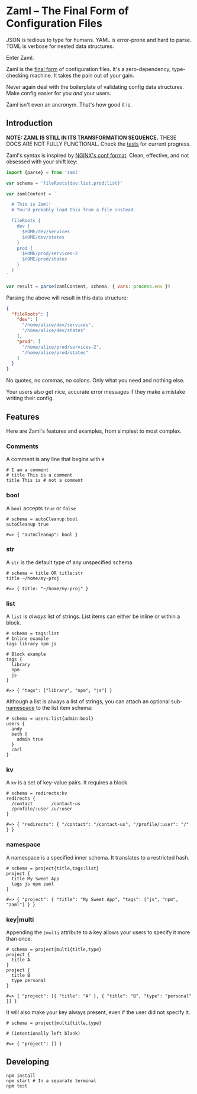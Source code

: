 # Zaml – The Final Form of Configuration Files

JSON is tedious to type for humans. YAML is error-prone and hard to parse. TOML is verbose for nested data structures.

Enter Zaml.

Zaml is the [final form](https://youtu.be/zGdFXUJ1o1U?t=4m17s) of configuration files. It's a zero-dependency, type-checking machine. It takes the pain out of your gain.

Never again deal with the boilerplate of validating config data structures. Make config easier for you *and* your users.

Zaml isn't even an ancronym. That's how good it is.

## Introduction

**NOTE: ZAML IS STILL IN ITS TRANSFORMATION SEQUENCE.** THESE DOCS ARE NOT FULLY FUNCTIONAL. Check the [tests](./tests) for current progress.

Zaml's syntax is inspired by [NGINX's conf format](https://nginx.org/en/docs/beginners_guide.html#conf_structure). Clean, effective, and not obsessed with your shift key:

```js
import {parse} = from 'zaml'

var schema = 'fileRoots{dev:list,prod:list}'

var zamlContent = `

  # This is Zaml!
  # You'd probably load this from a file instead.

  fileRoots {
    dev {
      $HOME/dev/services
      $HOME/dev/states
    }
    prod {
      $HOME/prod/services-2
      $HOME/prod/states
    }
  }
`

var result = parse(zamlContent, schema, { vars: process.env })
```

Parsing the above will result in this data structure:

```json
{
  "fileRoots": {
    "dev": [
      "/home/alice/dev/services",
      "/home/alice/dev/states"
    ],
    "prod": [
      "/home/alice/prod/services-2",
      "/home/alice/prod/states"
    ]
  }
}
```

No quotes, no commas, no colons. Only what you need and nothing else.

Your users also get nice, accurate error messages if they make a mistake writing their config.

## Features

Here are Zaml's features and examples, from simplest to most complex.

### Comments

A comment is any line that begins with `#`

```
# I am a comment
# title This is a comment
title This is # not a comment
```

### bool

A `bool` accepts `true` or `false`

```
# schema = autoCleanup:bool
autoCleanup true

#=> { "autoCleanup": bool }
```

### str

A `str` is the default type of any unspecified schema.

```
# schema = title OR title:str
title ~/home/my-proj

#=> { title: "~/home/my-proj" }
```

### list

A `list` is *always* list of strings. List items can either be inline or within a block.

```
# schema = tags:list
# Inline example
tags library npm js

# Block example
tags {
  library
  npm
  js
}

#=> { "tags": ["library", "npm", "js"] }
```

Although a list is always a list of strings, you can attach an optional sub-[namespace](#namespace) to the list item schema:

```
# schema = users:list{admin:bool}
users {
  andy
  beth {
    admin true
  }
  carl
}
```

### kv

A `kv` is a set of key-value pairs. It requires a block.

```
# schema = redirects:kv
redirects {
  /contact       /contact-us
  /profile/:user /u/:user
}

#=> { "redirects": { "/contact": "/contact-us", "/profile/:user": "/" } }
```

### namespace

A namespace is a specified inner schema. It translates to a restricted hash.

```
# schema = project{title,tags:list}
project {
  title My Sweet App
  tags js npm zaml
}

#=> { "project": { "title": "My Sweet App", "tags": ["js", "npm", "zaml"] } }
```

### key|multi

Appending the `|multi` attribute to a key allows your users to specify it more than once.

```
# schema = project|multi{title,type}
project {
  title A
}
project {
  title B
  type personal
}

#=> { "project": [{ "title": "A" }, { "title": "B", "type": "personal" }] }
```

It will also make your key always present, even if the user did not specify it.

```
# schema = project|multi{title,type}

# (intentionally left blank)

#=> { "project": [] }
```

## Developing

```
npm install
npm start # In a separate terminal
npm test
```

